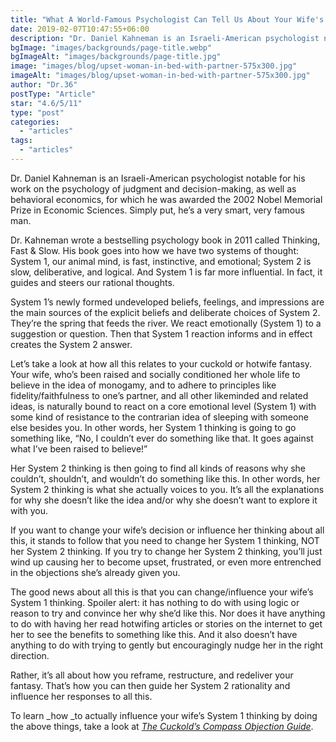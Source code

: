 ```yaml
---
title: "What A World-Famous Psychologist Can Tell Us About Your Wife's Resistance To Your Fantasy"
date: 2019-02-07T10:47:55+06:00
description: "Dr. Daniel Kahneman is an Israeli-American psychologist notable for his work on the psychology of judgment and decision-making, as well as behavioral"
bgImage: "images/backgrounds/page-title.webp"
bgImageAlt: "images/backgrounds/page-title.jpg"
image: "images/blog/upset-woman-in-bed-with-partner-575x300.jpg"
imageAlt: "images/blog/upset-woman-in-bed-with-partner-575x300.jpg"
author: "Dr.36"
postType: "Article"
star: "4.6/5/11"
type: "post"
categories: 
  - "articles"
tags:
  - "articles"
---
```


Dr. Daniel Kahneman is an Israeli-American psychologist notable for his work on the psychology of judgment and decision-making, as well as behavioral economics, for which he was awarded the 2002 Nobel Memorial Prize in Economic Sciences. Simply put, he’s a very smart, very famous man.


Dr. Kahneman wrote a bestselling psychology book in 2011 called Thinking, Fast & Slow. His book goes into how we have two systems of thought: System 1, our animal mind, is fast, instinctive, and emotional; System 2 is slow, deliberative, and logical. And System 1 is far more influential. In fact, it guides and steers our rational thoughts.

System 1’s newly formed undeveloped beliefs, feelings, and impressions are the main sources of the explicit beliefs and deliberate choices of System 2. They’re the spring that feeds the river. We react emotionally (System 1) to a suggestion or question. Then that System 1 reaction informs and in effect creates the System 2 answer.

Let’s take a look at how all this relates to your cuckold or hotwife fantasy. Your wife, who’s been raised and socially conditioned her whole life to believe in the idea of monogamy, and to adhere to principles like fidelity/faithfulness to one’s partner, and all other likeminded and related ideas, is naturally bound to react on a core emotional level (System 1) with some kind of resistance to the contrarian idea of sleeping with someone else besides you. In other words, her System 1 thinking is going to go something like, “No, I couldn’t ever do something like that. It goes against what I’ve been raised to believe!”

Her System 2 thinking is then going to find all kinds of reasons why she couldn’t, shouldn’t, and wouldn’t do something like this. In other words, her System 2 thinking is what she actually voices to you. It’s all the explanations for why she doesn’t like the idea and/or why she doesn’t want to explore it with you.

If you want to change your wife’s decision or influence her thinking about all this, it stands to follow that you need to change her System 1 thinking, NOT her System 2 thinking. If you try to change her System 2 thinking, you’ll just wind up causing her to become upset, frustrated, or even more entrenched in the objections she’s already given you.


The good news about all this is that you can change/influence your wife’s System 1 thinking. Spoiler alert: it has nothing to do with using logic or reason to try and convince her why she’d like this. Nor does it have anything to do with having her read hotwifing articles or stories on the internet to get her to see the benefits to something like this. And it also doesn’t have anything to do with trying to gently but encouragingly nudge her in the right direction.

Rather, it’s all about how you reframe, restructure, and redeliver your fantasy. That’s how you can then guide her System 2 rationality and influence her responses to all this.

To learn _how _to actually influence your wife’s System 1 thinking by doing the above things, take a look at [_The Cuckold’s Compass Objection Guide_](https://www.thecuckoldconsultant.com/diy-special-offer-2/).








